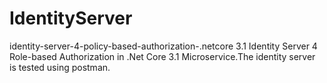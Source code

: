 # IdentityServer
identity-server-4-policy-based-authorization-.netcore 3.1
Identity Server 4 Role-based Authorization in .Net Core 3.1 Microservice.The identity server is tested using postman.
